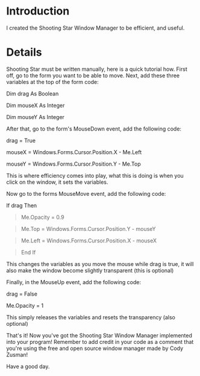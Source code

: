 # Introduction #

I created the Shooting Star Window Manager to be efficient, and useful.


# Details #

Shooting Star must be written manually, here is a quick tutorial how.  First off, go to the form you want to be able to move.  Next, add these three variables at the top of the form code:

Dim drag As Boolean

Dim mouseX As Integer

Dim mouseY As Integer


After that, go to the form's MouseDown event, add the following code:

drag = True

mouseX = Windows.Forms.Cursor.Position.X - Me.Left

mouseY = Windows.Forms.Cursor.Position.Y - Me.Top

This is where efficiency comes into play, what this is doing is when you click on the window, it sets the variables.

Now go to the forms MouseMove event, add the following code:

If drag Then

> Me.Opacity = 0.9

> Me.Top = Windows.Forms.Cursor.Position.Y - mouseY

> Me.Left = Windows.Forms.Cursor.Position.X - mouseX

> End If

This changes the variables as you move the mouse while drag is true, it will also make the window become slightly transparent (this is optional)

Finally, in the MouseUp event, add the following code:

drag = False

Me.Opacity = 1

This simply releases the variables and resets the transparency (also optional)

That's it!  Now you've got the Shooting Star Window Manager implemented into your program!  Remember to add credit in your code as a comment that you're using the free and open source window manager made by Cody Zusman!

Have a good day.